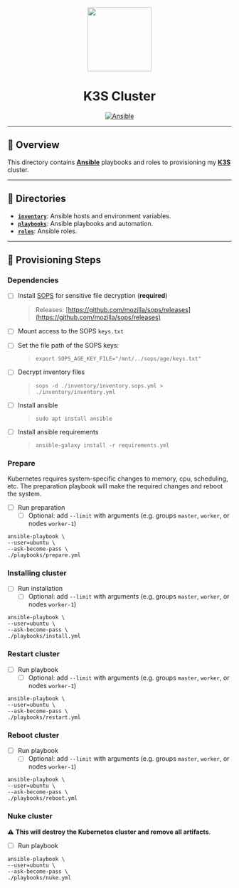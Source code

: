 <div align="center">

<img src="https://simpleicons.org/icons/k3s.svg" width="144px" height="144px"/>

# K3S Cluster
[![Ansible](https://img.shields.io/badge/ansible-%231A1918.svg?style=for-the-badge&logo=ansible&logoColor=white)](https://ansible.com/)

</div>

---

## 📖 Overview
This directory contains [__Ansible__](https://ansible.com) playbooks and roles to provisioning my [__K3S__](https://k3s.io/) cluster.

---

## 📁 Directories
- [__`inventory`__](./inventory/): Ansible hosts and environment variables.
- [__`playbooks`__](./playbooks/): Ansible playbooks and automation.
- [__`roles`__](./playbooks/): Ansible roles.

---

## 🏁 Provisioning Steps
### Dependencies
- [ ] Install [SOPS](https://github.com/mozilla/sops) for sensitive file decryption (**required**)
  > Releases: [https://github.com/mozilla/sops/releases](https://github.com/mozilla/sops/releases)
- [ ] Mount access to the SOPS `keys.txt`
- [ ] Set the file path of the SOPS keys:
  > `export SOPS_AGE_KEY_FILE="/mnt/../sops/age/keys.txt"`
- [ ] Decrypt inventory files
  > `sops -d ./inventory/inventory.sops.yml > ./inventory/inventory.yml`
- [ ] Install ansible
  > `sudo apt install ansible`
- [ ] Install ansible requirements
  > `ansible-galaxy install -r requirements.yml`


### Prepare
Kubernetes requires system-specific changes to memory, cpu, scheduling, etc. The preparation playbook will make the required changes and reboot the system.
- [ ] Run preparation
  - [ ] Optional: add `--limit` with arguments (e.g. groups `master`, `worker`, or nodes `worker-1`)
```ansible
ansible-playbook \
--user=ubuntu \
--ask-become-pass \
./playbooks/prepare.yml
```

### Installing cluster
- [ ] Run installation
  - [ ] Optional: add `--limit` with arguments (e.g. groups `master`, `worker`, or nodes `worker-1`)
```ansible
ansible-playbook \
--user=ubuntu \
--ask-become-pass \
./playbooks/install.yml
```

### Restart cluster
- [ ] Run playbook
  - [ ] Optional: add `--limit` with arguments (e.g. groups `master`, `worker`, or nodes `worker-1`)
```ansible
ansible-playbook \
--user=ubuntu \
--ask-become-pass \
./playbooks/restart.yml
```

### Reboot cluster
- [ ] Run playbook
  - [ ] Optional: add `--limit` with arguments (e.g. groups `master`, `worker`, or nodes `worker-1`)
```ansible
ansible-playbook \
--user=ubuntu \
--ask-become-pass \
./playbooks/reboot.yml
```

### Nuke cluster
⚠️ **This will destroy the Kubernetes cluster and remove all artifacts**.
- [ ] Run playbook
```ansible
ansible-playbook \
--user=ubuntu \
--ask-become-pass \
./playbooks/nuke.yml
```